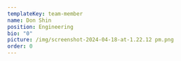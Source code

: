 ```yaml
---
templateKey: team-member
name: Don Shin
position: Engineering
bio: "0"
picture: /img/screenshot-2024-04-18-at-1.22.12 pm.png
order: 0
---
```

